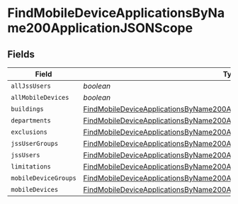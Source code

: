 # FindMobileDeviceApplicationsByName200ApplicationJSONScope


## Fields

| Field                                                                                                                                                                                   | Type                                                                                                                                                                                    | Required                                                                                                                                                                                | Description                                                                                                                                                                             |
| --------------------------------------------------------------------------------------------------------------------------------------------------------------------------------------- | --------------------------------------------------------------------------------------------------------------------------------------------------------------------------------------- | --------------------------------------------------------------------------------------------------------------------------------------------------------------------------------------- | --------------------------------------------------------------------------------------------------------------------------------------------------------------------------------------- |
| `allJssUsers`                                                                                                                                                                           | *boolean*                                                                                                                                                                               | :heavy_minus_sign:                                                                                                                                                                      | N/A                                                                                                                                                                                     |
| `allMobileDevices`                                                                                                                                                                      | *boolean*                                                                                                                                                                               | :heavy_minus_sign:                                                                                                                                                                      | N/A                                                                                                                                                                                     |
| `buildings`                                                                                                                                                                             | [FindMobileDeviceApplicationsByName200ApplicationJSONScopeBuildings](../../models/operations/findmobiledeviceapplicationsbyname200applicationjsonscopebuildings.md)[]                   | :heavy_minus_sign:                                                                                                                                                                      | N/A                                                                                                                                                                                     |
| `departments`                                                                                                                                                                           | [FindMobileDeviceApplicationsByName200ApplicationJSONScopeDepartments](../../models/operations/findmobiledeviceapplicationsbyname200applicationjsonscopedepartments.md)[]               | :heavy_minus_sign:                                                                                                                                                                      | N/A                                                                                                                                                                                     |
| `exclusions`                                                                                                                                                                            | [FindMobileDeviceApplicationsByName200ApplicationJSONScopeExclusions](../../models/operations/findmobiledeviceapplicationsbyname200applicationjsonscopeexclusions.md)                   | :heavy_minus_sign:                                                                                                                                                                      | N/A                                                                                                                                                                                     |
| `jssUserGroups`                                                                                                                                                                         | [FindMobileDeviceApplicationsByName200ApplicationJSONScopeJssUserGroups](../../models/operations/findmobiledeviceapplicationsbyname200applicationjsonscopejssusergroups.md)[]           | :heavy_minus_sign:                                                                                                                                                                      | N/A                                                                                                                                                                                     |
| `jssUsers`                                                                                                                                                                              | [FindMobileDeviceApplicationsByName200ApplicationJSONScopeJssUsers](../../models/operations/findmobiledeviceapplicationsbyname200applicationjsonscopejssusers.md)[]                     | :heavy_minus_sign:                                                                                                                                                                      | N/A                                                                                                                                                                                     |
| `limitations`                                                                                                                                                                           | [FindMobileDeviceApplicationsByName200ApplicationJSONScopeLimitations](../../models/operations/findmobiledeviceapplicationsbyname200applicationjsonscopelimitations.md)                 | :heavy_minus_sign:                                                                                                                                                                      | N/A                                                                                                                                                                                     |
| `mobileDeviceGroups`                                                                                                                                                                    | [FindMobileDeviceApplicationsByName200ApplicationJSONScopeMobileDeviceGroups](../../models/operations/findmobiledeviceapplicationsbyname200applicationjsonscopemobiledevicegroups.md)[] | :heavy_minus_sign:                                                                                                                                                                      | N/A                                                                                                                                                                                     |
| `mobileDevices`                                                                                                                                                                         | [FindMobileDeviceApplicationsByName200ApplicationJSONScopeMobileDevices](../../models/operations/findmobiledeviceapplicationsbyname200applicationjsonscopemobiledevices.md)[]           | :heavy_minus_sign:                                                                                                                                                                      | N/A                                                                                                                                                                                     |
